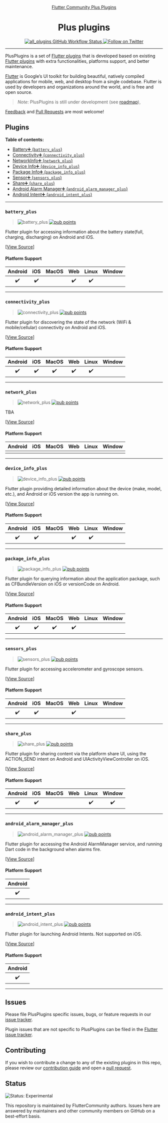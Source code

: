<p align="center">
  <a href="https://plus.fluttercommunity.dev/">
    Flutter Community Plus Plugins<br/>
  </a>
  <h1 align="center">Plus plugins</h1>
</p>

<p align="center">
  <a href="https://github.com/fluttercommunity/plus_plugins/actions?query=workflow%3Aall_plugins">
    <img src="https://github.com/fluttercommunity/plus_plugins/workflows/all_plugins/badge.svg" alt="all_plugins GitHub Workflow Status"/>
  </a>
  <a href="https://twitter.com/FlutterComm">
    <img src="https://img.shields.io/twitter/follow/FlutterComm.svg?colorA=1da1f2&colorB=&label=Follow%20on%20Twitter" alt="Follow on Twitter">
  </a>
</p>

---

PlusPlugins is a set of [Flutter plugins](https://flutter.io/platform-plugins/) that is developed based on existing [Flutter plugins](https://github.com/flutter/plugins) with extra functionalities, platforms support, and better maintenance.

[Flutter](https://flutter.dev) is Google’s UI toolkit for building beautiful, natively compiled applications for mobile, web, and desktop from a single codebase. Flutter is used by developers and organizations around the world, and is free and open source.

> *Note*: PlusPlugins is still under development (see [roadmap](https://github.com/fluttercommunity/plus_plugins/issues/2582)),

[Feedback](https://github.com/fluttercommunity/plus_plugins/issues) and [Pull Requests](https://github.com/fluttercommunity/plus_plugins/pulls) are most welcome!

## Plugins

**Table of contents:**

 - [Battery➕ (`battery_plus`)](#battery_plus)
 - [Connectivity➕ (`connectivity_plus`)](#connectivity_plus)
 - [NetworkInfo➕ (`network_plus`)](#network_plus)
 - [Device Info➕ (`device_info_plus`)](#device_info_plus)
 - [Package Info➕ (`package_info_plus`)](#package_info_plus)
 - [Sensor➕ (`sensors_plus`)](#sensors_plus)
 - [Share➕ (`share_plus`)](#share_plus)
 - [Android Alarm Manager➕ (`android_alarm_manager_plus`)](#android_alarm_manager_plus)
 - [Android Intent➕ (`android_intent_plus`)](#android_intent_plus)
---

### `battery_plus`

> ![battery_plus][battery_plus_badge_pub] [![pub points][battery_plus_badge_pub_points]][battery_plus_pub_points]

Flutter plugin for accessing information about the battery state(full, charging, discharging) on Android and iOS.

[[View Source][battery_plus_code]]

#### Platform Support

| Android | iOS | MacOS | Web | Linux | Window |
|:-------:|:---:|:-----:|:---:|:-----:|:------:|
|    ✔️    |  ✔️  |       |  ✔️  |   ✔️   |        |

----

### `connectivity_plus`

> ![connectivity_plus][connectivity_plus_badge_pub] [![pub points][connectivity_plus_badge_pub_points]][connectivity_plus_pub_points]

Flutter plugin for discovering the state of the network (WiFi &
mobile/cellular) connectivity on Android and iOS.

[[View Source][connectivity_plus_code]]

#### Platform Support

| Android | iOS | MacOS | Web | Linux | Window |
|:-------:|:---:|:-----:|:---:|:-----:|:------:|
|    ✔️    |  ✔️  |   ✔️   |  ✔️  |   ✔️   |        |

----

### `network_plus`

> ![network_plus][network_plus_badge_pub] [![pub points][network_plus_badge_pub_points]][network_plus_pub_points]

TBA

[[View Source][network_plus_code]]

#### Platform Support

| Android | iOS | MacOS | Web | Linux | Window |
|:-------:|:---:|:-----:|:---:|:-----:|:------:|
|         |     |       |     |       |        |

----

### `device_info_plus`

> ![device_info_plus][device_info_plus_badge_pub] [![pub points][device_info_plus_badge_pub_points]][device_info_plus_pub_points]

Flutter plugin providing detailed information about the device
  (make, model, etc.), and Android or iOS version the app is running on.

[[View Source][device_info_plus_code]]

#### Platform Support

| Android | iOS | MacOS | Web | Linux | Window |
|:-------:|:---:|:-----:|:---:|:-----:|:------:|
|    ✔️    |  ✔️  |       |  ✔️  |   ✔️   |        |

----

### `package_info_plus`

> ![package_info_plus][package_info_plus_badge_pub] [![pub points][package_info_plus_badge_pub_points]][package_info_plus_pub_points]

Flutter plugin for querying information about the application
  package, such as CFBundleVersion on iOS or versionCode on Android.

[[View Source][package_info_plus_code]]

#### Platform Support

| Android | iOS | MacOS | Web | Linux | Window |
|:-------:|:---:|:-----:|:---:|:-----:|:------:|
|    ✔️    |  ✔️  |   ✔️   |  ✔️  |       |        |

----

### `sensors_plus`

> ![sensors_plus][sensors_plus_badge_pub] [![pub points][sensors_plus_badge_pub_points]][sensors_plus_pub_points]

Flutter plugin for accessing accelerometer and gyroscope sensors.

[[View Source][sensors_plus_code]]

#### Platform Support

| Android | iOS | MacOS | Web | Linux | Window |
|:-------:|:---:|:-----:|:---:|:-----:|:------:|
|    ✔️    |  ✔️  |       |  ✔️  |       |        |

----

### `share_plus`

> ![share_plus][share_plus_badge_pub] [![pub points][share_plus_badge_pub_points]][share_plus_pub_points]

Flutter plugin for sharing content via the platform share UI, using the ACTION_SEND intent on Android and UIActivityViewController on iOS.

[[View Source][share_plus_code]]

#### Platform Support

| Android | iOS | MacOS | Web | Linux | Window |
|:-------:|:---:|:-----:|:---:|:-----:|:------:|
|    ✔️    |  ✔️  |       |     |   ✔️   |    ✔️   |

----

### `android_alarm_manager_plus`

> ![android_alarm_manager_plus][android_alarm_manager_plus_badge_pub] [![pub points][android_alarm_manager_plus_badge_pub_points]][android_alarm_manager_plus_pub_points]

Flutter plugin for accessing the Android AlarmManager service, and running Dart code in the background when alarms fire.

[[View Source][android_alarm_manager_plus_code]]

#### Platform Support

| Android | 
|:-------:|
|    ✔️    | 

----

### `android_intent_plus`

> ![android_intent_plus][android_intent_plus_badge_pub] [![pub points][android_intent_plus_badge_pub_points]][android_intent_plus_pub_points]

Flutter plugin for launching Android Intents. Not supported on iOS.

[[View Source][android_intent_plus_code]]

#### Platform Support

| Android |
|:-------:|
|    ✔️    |

----

## Issues

Please file PlusPlugins specific issues, bugs, or feature requests in our [issue tracker](https://github.com/fluttercommunity/plus_plugins/issues/new).

Plugin issues that are not specific to PlusPlugins can be filed in the [Flutter issue tracker](https://github.com/flutter/flutter/issues/new).

## Contributing

If you wish to contribute a change to any of the existing plugins in this repo,
please review our [contribution guide](https://github.com/fluttercommunity/plus_plugins/blob/master/CONTRIBUTING.md)
and open a [pull request](https://github.com/fluttercommunity/plus_plugins/pulls).

## Status

![Status: Experimental](https://img.shields.io/badge/Status-Experimental-blue)

This repository is maintained by FlutterCommunity authors. Issues here are answered by maintainers and other community members on GitHub on a best-effort basis.

[battery_plus]: https://pub.dev/packages/battery_plus
[battery_plus_code]: https://github.com/fluttercommunity/plus_plugins/tree/main/packages/battery_plus
[battery_plus_pub_points]: https://pub.dev/packages/battery_plus/score
[battery_plus_badge_pub_points]: https://badges.bar/battery_plus/pub%20points
[battery_plus_badge_pub]: https://img.shields.io/pub/v/battery_plus.svg

[connectivity_plus]: https://pub.dev/packages/connectivity_plus
[connectivity_plus_code]: https://github.com/fluttercommunity/plus_plugins/tree/main/packages/connectivity_plus
[connectivity_plus_pub_points]: https://pub.dev/packages/connectivity_plus/score
[connectivity_plus_badge_pub_points]: https://badges.bar/connectivity_plus/pub%20points
[connectivity_plus_badge_pub]: https://img.shields.io/pub/v/connectivity_plus.svg

[network_plus]: https://pub.dev/packages/network_plus
[network_plus_code]: https://github.com/fluttercommunity/plus_plugins/tree/main/packages/network_plus
[network_plus_pub_points]: https://pub.dev/packages/network_plus/score
[network_plus_badge_pub_points]: https://badges.bar/network_plus/pub%20points
[network_plus_badge_pub]: https://img.shields.io/pub/v/network_plus.svg

[android_alarm_manager_plus]: https://pub.dev/packages/android_alarm_manager_plus
[android_alarm_manager_plus_code]: https://github.com/fluttercommunity/plus_plugins/tree/main/packages/android_alarm_manager_plus
[android_alarm_manager_plus_pub_points]: https://pub.dev/packages/android_alarm_manager_plus/score
[android_alarm_manager_plus_badge_pub_points]: https://badges.bar/android_alarm_manager_plus/pub%20points
[android_alarm_manager_plus_badge_pub]: https://img.shields.io/pub/v/android_alarm_manager_plus.svg

[android_intent_plus]: https://pub.dev/packages/android_intent_plus
[android_intent_plus_code]: https://github.com/fluttercommunity/plus_plugins/tree/main/packages/android_intent_plus
[android_intent_plus_pub_points]: https://pub.dev/packages/android_intent_plus/score
[android_intent_plus_badge_pub_points]: https://badges.bar/android_intent_plus/pub%20points
[android_intent_plus_badge_pub]: https://img.shields.io/pub/v/android_intent_plus.svg

[device_info_plus]: https://pub.dev/packages/device_info_plus
[device_info_plus_code]: https://github.com/fluttercommunity/plus_plugins/tree/main/packages/device_info_plus
[device_info_plus_pub_points]: https://pub.dev/packages/device_info_plus/score
[device_info_plus_badge_pub_points]: https://badges.bar/device_info_plus/pub%20points
[device_info_plus_badge_pub]: https://img.shields.io/pub/v/device_info_plus.svg

[package_info_plus]: https://pub.dev/packages/package_info_plus
[package_info_plus_code]: https://github.com/fluttercommunity/plus_plugins/tree/main/packages/package_info_plus
[package_info_plus_pub_points]: https://pub.dev/packages/package_info_plus/score
[package_info_plus_badge_pub_points]: https://badges.bar/package_info_plus/pub%20points
[package_info_plus_badge_pub]: https://img.shields.io/pub/v/package_info_plus.svg

[sensors_plus]: https://pub.dev/packages/sensors_plus
[sensors_plus_code]: https://github.com/fluttercommunity/plus_plugins/tree/main/packages/sensors_plus
[sensors_plus_pub_points]: https://pub.dev/packages/sensors_plus/score
[sensors_plus_badge_pub_points]: https://badges.bar/sensors_plus/pub%20points
[sensors_plus_badge_pub]: https://img.shields.io/pub/v/sensors_plus.svg

[share_plus]: https://pub.dev/packages/share_plus
[share_plus_code]: https://github.com/fluttercommunity/plus_plugins/tree/main/packages/share_plus
[share_plus_pub_points]: https://pub.dev/packages/share_plus/score
[share_plus_badge_pub_points]: https://badges.bar/share_plus/pub%20points
[share_plus_badge_pub]: https://img.shields.io/pub/v/share_plus.svg